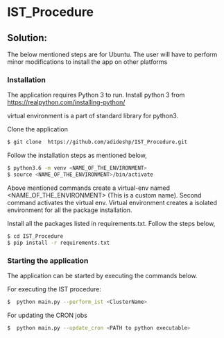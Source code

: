 # IST_Procedure


## Solution:
The below mentioned steps are for Ubuntu. The user will have to perform minor modifications to install the app on other platforms
### Installation

The application requires Python 3 to run.
Install python 3 from https://realpython.com/installing-python/


virtual environment is a part of standard library for python3. 

Clone the application 
```sh
$ git clone  https://github.com/adideshp/IST_Procedure.git
```


Follow the installation steps as mentioned below,
```sh
$ python3.6 -m venv <NAME_OF_THE_ENVIRONMENT> 
$ source <NAME_OF_THE_ENVIRONMENT>/bin/activate
```
Above mentioned commands create a virtual-env named <NAME_OF_THE_ENVIRONMENT> (This is a custom name). Second command activates the virtual env. Virtual environment creates a isolated environment for all the package installation.

Install all the packages listed in requirements.txt. Follow the steps below,
```sh
$ cd IST_Procedure
$ pip install -r requirements.txt
```

### Starting the application
The application can be started by executing the commands below.

For executing the IST procedure:

```sh
$  python main.py --perform_ist <ClusterName>
```

For updating the CRON jobs
```sh
$  python main.py --update_cron <PATH to python executable>
```
